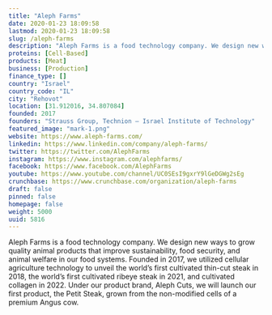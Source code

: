```yaml
---
title: "Aleph Farms"
date: 2020-01-23 18:09:58
lastmod: 2020-01-23 18:09:58
slug: /aleph-farms
description: "Aleph Farms is a food technology company. We design new ways to grow quality animal products that improve sustainability, food security, and animal welfare in our food systems. Founded in 2017, we utilized cellular agriculture technology to unveil the world’s first cultivated thin-cut steak in 2018, the world’s first cultivated ribeye steak in 2021, and cultivated collagen in 2022. Under our product brand, Aleph Cuts, we will launch our first product, the Petit Steak, grown from the non-modified cells of a premium Angus cow."
proteins: [Cell-Based]
products: [Meat]
business: [Production]
finance_type: []
country: "Israel"
country_code: "IL"
city: "Rehovot"
location: [31.912016, 34.807084]
founded: 2017
founders: "Strauss Group, Technion – Israel Institute of Technology"
featured_image: "mark-1.png"
website: https://www.aleph-farms.com/
linkedin: https://www.linkedin.com/company/aleph-farms/
twitter: https://twitter.com/AlephFarms
instagram: https://www.instagram.com/alephfarms/
facebook: https://www.facebook.com/AlephFarms
youtube: https://www.youtube.com/channel/UC0SEsI9gxrY9lGeDGWg2sEg
crunchbase: https://www.crunchbase.com/organization/aleph-farms
draft: false
pinned: false
homepage: false
weight: 5000
uuid: 5816
---
```

Aleph Farms is a food technology company. We design new ways to grow quality animal products that improve sustainability, food security, and animal welfare in our food systems. Founded in 2017, we utilized cellular agriculture technology to unveil the world’s first cultivated thin-cut steak in 2018, the world’s first cultivated ribeye steak in 2021, and cultivated collagen in 2022. Under our product brand, Aleph Cuts, we will launch our first product, the Petit Steak, grown from the non-modified cells of a premium Angus cow.

